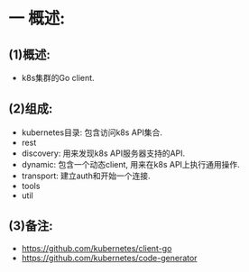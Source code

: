 # 一 概述:
## (1)概述:
- k8s集群的Go client.

## (2)组成:
- kubernetes目录: 包含访问k8s API集合.
- rest
- discovery: 用来发现k8s API服务器支持的API.
- dynamic: 包含一个动态client, 用来在k8s API上执行通用操作.
- transport: 建立auth和开始一个连接.
- tools
- util

## (3)备注:
- https://github.com/kubernetes/client-go
- https://github.com/kubernetes/code-generator
